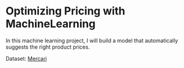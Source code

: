 # Optimizing Pricing with MachineLearning

In this machine learning project, I will build a model that automatically suggests the right product prices. 
 
Dataset: [Mercari](https://www.kaggle.com/saitosean/mercari/code) 
